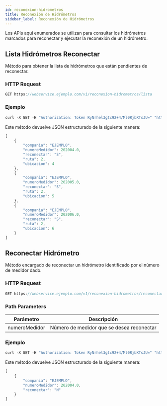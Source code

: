 ```yaml
---
id: reconexion-hidrometros
title: Reconexión de Hidrómetros
sidebar_label: Reconexión de Hidrómetros
---
```


Los APIs aquí enumerados se utilizan para consultar los hidrómetros marcados para reconectar y ejecutar la reconexión de un hidrómetro.

## Lista Hidrómetros Reconectar

Método para obtener la lista de hidrómetros que están pendientes de reconectar.

### HTTP Request

```javascript
GET https://webservice.ejemplo.com/v1/reconexion-hidrometros/lista
```

### Ejemplo

```javascript
curl -X GET -H "Authorization: Token RyNrhel3gtc92+4/Ml0RjbXTsJU=" "https://webservice.ejemplo.com/v1/reconexion-hidrometros/lista"
```

Este método devuelve JSON estructurado de la siguiente manera:

```javascript
[
    {
        "compania": "EJEMPLO",
        "numeroMedidor": 202004.0,
        "reconectar": "S",
        "ruta": 2,
        "ubicacion": 4
    },
    {
        "compania": "EJEMPLO",
        "numeroMedidor": 202005.0,
        "reconectar": "S",
        "ruta": 2,
        "ubicacion": 5
    },
    {
        "compania": "EJEMPLO",
        "numeroMedidor": 202006.0,
        "reconectar": "S",
        "ruta": 2,
        "ubicacion": 6
    }
]
```

## Reconectar Hidrómetro

Método encargado de reconectar un hidrómetro identificado por el número de medidor dado.

### HTTP Request

```javascript
GET https://webservice.ejemplo.com/v1/reconexion-hidrometros/reconectar/[numeroMedidor]
```

### Path Parameters

| Parámetro      |     Descripción      |
| -------------- | -------------------- |
| numeroMedidor | Número de medidor que se desea reconectar  |

### Ejemplo

```javascript
curl -X GET -H "Authorization: Token RyNrhel3gtc92+4/Ml0RjbXTsJU=" "https://webservice.ejemplo.com/v1/reconexion-hidrometros/reconectar/202004"
```

Este método devuelve JSON estructurado de la siguiente manera:

```javascript
[
    {
        "compania": "EJEMPLO",
        "numeroMedidor": 202004.0,
        "reconectar": "N"
    }
]
```

